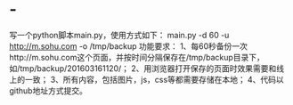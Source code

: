 # -
写一个python脚本main.py，使用方式如下： main.py -d 60 -u http://m.sohu.com -o /tmp/backup   功能要求： 1、每60秒备份一次http://m.sohu.com这个页面，并按时间分隔保存在/tmp/backup目录下，如/tmp/backup/201603161120/； 2、用浏览器打开保存的页面时效果需要和线上的一致； 3、所有内容，包括图片，js，css等都需要存储在本地； 4、代码以github地址方式提交。
